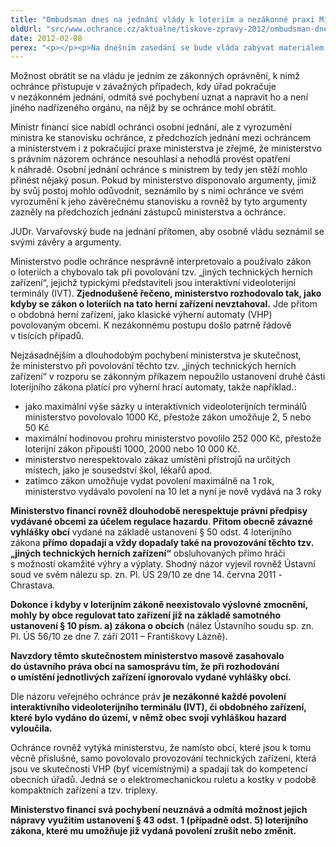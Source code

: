 ```yaml
---
title: "Ombudsman dnes na jednání vlády k loteriím a nezákonné praxi Ministerstva financí"
oldUrl: "src/www.ochrance.cz/aktualne/tiskove-zpravy-2012/ombudsman-dnes-na-jednani-vlady-k-loteriim-a-nezakonne-praxi-ministerstva-financi"
date: 2012-02-08
perex: "<p></p><p>Na dnešním zasedání se bude vláda zabývat materiálem týkajícím se dlouhodobé nezákonné praxe Ministerstva financí spočívající v nerespektování zákona č. 202/1990 Sb., o loteriích (loterijní zákon) a obecně závazných vyhlášek obcí přijatých za účelem regulace hazardu. Materiál vládě předložil veřejný ochránce práv s doporučením, aby vláda uložila Ministerstvu financí změnu správní praxe a prosadila tak i realizaci opatření k nápravě, která ochránce ministerstvu navrhoval.</p>"
---
```


<!-- imported from the old website -->

<p>Možnost obrátit se na vládu je jedním ze zákonných oprávnění, k nimž ochránce přistupuje v závažných případech, kdy úřad pokračuje v nezákonném jednání, odmítá své pochybení uznat a napravit ho a není jiného nadřízeného orgánu, na nějž by se ochránce mohl obrátit.</p><p>Ministr financí sice nabídl ochránci osobní jednání, ale z vyrozumění ministra ke stanovisku ochránce, z předchozích jednání mezi ochráncem a ministerstvem i z pokračující praxe ministerstva je zřejmé, že ministerstvo s právním názorem ochránce nesouhlasí a nehodlá provést opatření k náhradě. Osobní jednání ochránce s ministrem by tedy jen stěží mohlo přinést nějaký posun. Pokud by ministerstvo disponovalo argumenty, jimiž by svůj postoj mohlo odůvodnit, seznámilo by s nimi ochránce ve svém vyrozumění k jeho závěrečnému stanovisku a rovněž by tyto argumenty zazněly na předchozích jednání zástupců ministerstva a ochránce.</p><p>JUDr. Varvařovský bude na jednání přítomen, aby osobně vládu seznámil se svými závěry a argumenty.</p><p>Ministerstvo podle ochránce nesprávně interpretovalo a používalo zákon o loteriích a chybovalo tak při povolování tzv. „jiných technických herních zařízení“, jejichž typickými představiteli jsou interaktivní videoloterijní terminály (IVT). <strong>Zjednodušeně řečeno, ministerstvo rozhodovalo tak, jako kdyby se zákon o loteriích na tato herní zařízení nevztahoval.</strong> Jde přitom o obdobná herní zařízení, jako klasické výherní automaty (VHP) povolovaným obcemi. K nezákonnému postupu došlo patrně řádově v tisících případů.</p><p>Nejzásadnějším a dlouhodobým pochybení ministerstva je skutečnost, že ministerstvo při povolování těchto tzv. „jiných technických herních zařízení“ v rozporu se zákonným příkazem nepoužilo ustanovení druhé části loterijního zákona platící pro výherní hrací automaty, takže například.:</p><ul><li>jako maximální výše sázky u interaktivních videoloterijních terminálů ministerstvo povolovalo 1000 Kč, přestože zákon umožňuje 2, 5 nebo 50 Kč</li><li>maximální hodinovou prohru ministerstvo povolilo 252 000 Kč, přestože loterijní zákon připouští 1000, 2000 nebo 10 000 Kč.</li><li>ministerstvo nerespektovalo zákaz umístění přístrojů na určitých místech, jako je sousedství škol, lékařů apod.</li><li>zatímco zákon umožňuje vydat povolení maximálně na 1 rok, ministerstvo vydávalo povolení na 10 let a nyní je nově vydává na 3 roky</li></ul><p><strong>Ministerstvo financí rovněž dlouhodobě nerespektuje právní předpisy vydávané obcemi za účelem regulace hazardu</strong>. <strong>Přitom obecně závazné vyhlášky obcí</strong> vydané na základě ustanovení § 50 odst. 4 loterijního zákona <strong>přímo dopadají a vždy dopadaly také na provozování těchto tzv. „jiných technických herních zařízení“</strong> obsluhovaných přímo hráči s možností okamžité výhry a výplaty. Shodný názor vyjevil rovněž Ústavní soud ve svém nálezu sp. zn. Pl. ÚS 29/10 ze dne 14. června 2011 -Chrastava. </p><p><strong>Dokonce i kdyby v loterijním zákoně neexistovalo výslovné zmocnění, mohly by obce regulovat tato zařízení již na základě samotného ustanovení § 10 písm. a) zákona o obcích</strong> (nález Ústavního soudu sp. zn. Pl. ÚS 56/10 ze dne 7. září 2011 – Františkovy Lázně). </p><p><strong>Navzdory těmto skutečnostem ministerstvo masově zasahovalo do ústavního práva obcí na samosprávu tím, že při rozhodování o umístění jednotlivých zařízení ignorovalo vydané vyhlášky obcí.</strong> </p><p>Dle názoru veřejného ochránce práv <strong>je nezákonné každé povolení interaktivního videoloterijního terminálu (IVT), či obdobného zařízení, které bylo vydáno do území, v němž obec svojí vyhláškou hazard vyloučila.</strong></p><p>Ochránce rovněž vytýká ministerstvu, že namísto obcí, které jsou k tomu věcně příslušné, samo povolovalo provozování technických zařízení, která jsou ve skutečnosti VHP (byť vícemístnými) a spadají tak do kompetencí obecních úřadů. Jedná se o elektromechanickou ruletu a kostky v podobě kompaktních zařízení a tzv. triplexy.</p><p><strong>Ministerstvo financí svá pochybení neuznává a odmítá možnost jejich nápravy využitím ustanovení § 43 odst. 1 (případně odst. 5) loterijního zákona, které mu umožňuje již vydaná povolení zrušit nebo změnit.</strong></p>
